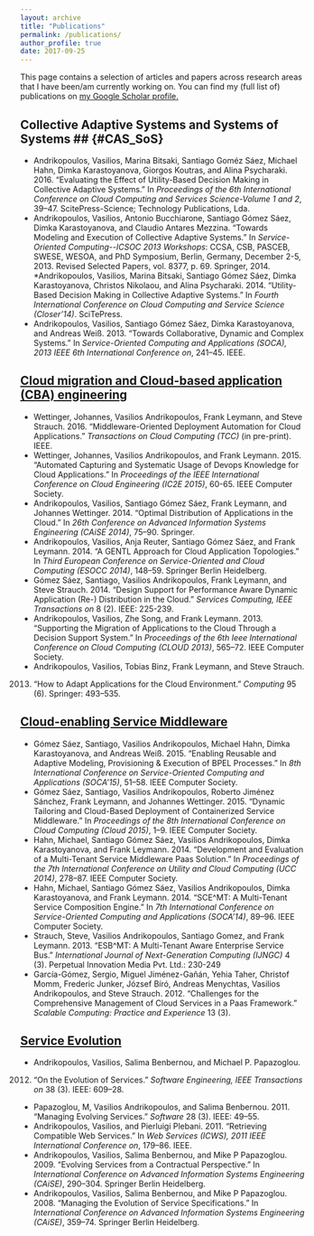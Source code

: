 ```yaml
---
layout: archive
title: "Publications"
permalink: /publications/
author_profile: true
date: 2017-09-25
---
```


This page contains a selection of articles and papers across research areas that I have been/am currently working on. You can find my (full list of) publications on <u><a href="https://scholar.google.nl/citations?user=WZAn2CwAAAAJ&hl=en">my Google Scholar profile</a>.</u> 

## Collective Adaptive Systems and Systems of Systems ## {#CAS_SoS}

* Andrikopoulos, Vasilios, Marina Bitsaki, Santiago Goméz Sáez, Michael
Hahn, Dimka Karastoyanova, Giorgos Koutras, and Alina Psycharaki. 2016.
“Evaluating the Effect of Utility-Based Decision Making in Collective
Adaptive Systems.” In _Proceedings of the 6th International Conference
on Cloud Computing and Services Science-Volume 1 and 2_, 39–47.
ScitePress-Science; Technology Publications, Lda.
* Andrikopoulos, Vasilios, Antonio Bucchiarone, Santiago Gómez Sáez, Dimka
Karastoyanova, and Claudio Antares Mezzina. “Towards Modeling and Execution
of Collective Adaptive Systems.” In _Service-Oriented Computing--ICSOC 2013
Workshops_: CCSA, CSB, PASCEB, SWESE, WESOA, and PhD Symposium, Berlin, 
Germany, December 2-5, 2013. Revised Selected Papers, vol. 8377, p. 69. 
Springer, 2014.
*Andrikopoulos, Vasilios, Marina Bitsaki, Santiago Gómez Sáez, Dimka
Karastoyanova, Christos Nikolaou, and Alina Psycharaki. 2014.
“Utility-Based Decision Making in Collective Adaptive Systems.” In
_Fourth International Conference on Cloud Computing and Service Science
(Closer’14)_. SciTePress.
* Andrikopoulos, Vasilios, Santiago Gómez Sáez, Dimka Karastoyanova, and
Andreas Weiß. 2013. “Towards Collaborative, Dynamic and Complex
Systems.” In _Service-Oriented Computing and Applications (SOCA), 2013
IEEE 6th International Conference on_, 241–45. IEEE.

## <a href="Cloud">Cloud migration and Cloud-based application (CBA) engineering</a>

* Wettinger, Johannes, Vasilios Andrikopoulos, Frank Leymann, and Steve
Strauch. 2016. “Middleware-Oriented Deployment Automation for Cloud
Applications.” _Transactions on Cloud Computing (TCC)_  (in pre-print).
IEEE.
* Wettinger, Johannes, Vasilios Andrikopoulos, and Frank Leymann. 2015.
“Automated Capturing and Systematic Usage of Devops Knowledge for Cloud
Applications.” In _Proceedings of the IEEE International Conference on
Cloud Engineering (IC2E 2015)_, 60-65. IEEE Computer Society.
* Andrikopoulos, Vasilios, Santiago Gómez Sáez, Frank Leymann, and
Johannes Wettinger. 2014. “Optimal Distribution of Applications in the
Cloud.” In _26th Conference on Advanced Information Systems Engineering
(CAiSE 2014)_, 75–90. Springer.
* Andrikopoulos, Vasilios, Anja Reuter, Santiago Gómez Sáez, and Frank
Leymann. 2014. “A GENTL Approach for Cloud Application Topologies.” In
_Third European Conference on Service-Oriented and Cloud Computing
(ESOCC 2014)_, 148–59. Springer Berlin Heidelberg.
*  Gómez Sáez, Santiago, Vasilios Andrikopoulos, Frank Leymann, and Steve
Strauch. 2014. “Design Support for Performance Aware Dynamic
Application (Re-) Distribution in the Cloud.” _Services Computing, IEEE
Transactions on_ 8 (2). IEEE: 225-239.
* Andrikopoulos, Vasilios, Zhe Song, and Frank Leymann. 2013. “Supporting
the Migration of Applications to the Cloud Through a Decision Support
System.” In _Proceedings of the 6th Ieee International Conference on
Cloud Computing (CLOUD 2013)_, 565–72. IEEE Computer Society.
* Andrikopoulos, Vasilios, Tobias Binz, Frank Leymann, and Steve Strauch.
2013. “How to Adapt Applications for the Cloud Environment.” _Computing_
95 (6). Springer: 493–535.

## <a href="#Service_Middleware">Cloud-enabling Service Middleware</a>

* Gómez Sáez, Santiago, Vasilios Andrikopoulos, Michael Hahn, Dimka
Karastoyanova, and Andreas Weiß. 2015. “Enabling Reusable and Adaptive
Modeling, Provisioning & Execution of BPEL Processes.” In _8th
International Conference on Service-Oriented Computing and Applications
(SOCA’15)_, 51–58. IEEE Computer Society.
* Gómez Sáez, Santiago, Vasilios Andrikopoulos, Roberto Jiménez Sánchez,
Frank Leymann, and Johannes Wettinger. 2015. “Dynamic Tailoring and
Cloud-Based Deployment of Containerized Service Middleware.” In
_Proceedings of the 8th International Conference on Cloud Computing
(Cloud 2015)_, 1–9. IEEE Computer Society.
* Hahn, Michael, Santiago Gómez Sáez, Vasilios Andrikopoulos, Dimka
Karastoyanova, and Frank Leymann. 2014. “Development and Evaluation of
a Multi-Tenant Service Middleware Paas Solution.” In _Proceedings of the
7th International Conference on Utility and Cloud Computing (UCC 2014)_,
278–87. IEEE Computer Society.
* Hahn, Michael, Santiago Gómez Sáez, Vasilios Andrikopoulos, Dimka
Karastoyanova, and Frank Leymann. 2014. “SCE\^MT: A Multi-Tenant Service Composition Engine.” In _7th International Conference on Service-Oriented Computing and Applications (SOCA’14)_, 89–96. IEEE Computer Society.
* Strauch, Steve, Vasilios Andrikopoulos, Santiago Gomez, and Frank
Leymann. 2013. “ESB\^MT: A Multi-Tenant Aware Enterprise Service Bus.” 
_International Journal of Next-Generation Computing (IJNGC)_ 4 (3). 
Perpetual Innovation Media Pvt. Ltd.: 230-249
* García-Gómez, Sergio, Miguel Jiménez-Gañán, Yehia Taher, Christof Momm,
Frederic Junker, József Bíró, Andreas Menychtas, Vasilios Andrikopoulos,
and Steve Strauch. 2012. “Challenges for the Comprehensive Management of
Cloud Services in a Paas Framework.” _Scalable Computing: Practice and
Experience_ 13 (3).

## <a href="Service_Evolution">Service Evolution</a>

* Andrikopoulos, Vasilios, Salima Benbernou, and Michael P. Papazoglou.
2012. “On the Evolution of Services.” _Software Engineering, IEEE
Transactions on_ 38 (3). IEEE: 609–28.
* Papazoglou, M, Vasilios Andrikopoulos, and Salima Benbernou. 2011.
“Managing Evolving Services.” _Software_ 28 (3). IEEE: 49–55.
* Andrikopoulos, Vasilios, and Pierluigi Plebani. 2011. “Retrieving
Compatible Web Services.” In _Web Services (ICWS), 2011 IEEE
International Conference on_, 179–86. IEEE.
* Andrikopoulos, Vasilios, Salima Benbernou, and Mike P Papazoglou. 2009. “Evolving Services from a Contractual Perspective.” In
_International Conference on Advanced Information Systems Engineering (CAiSE)_,
290–304. Springer Berlin Heidelberg.
* Andrikopoulos, Vasilios, Salima Benbernou, and Mike P Papazoglou. 2008.
“Managing the Evolution of Service Specifications.” In _International
Conference on Advanced Information Systems Engineering (CAiSE)_, 359–74.
Springer Berlin Heidelberg.
